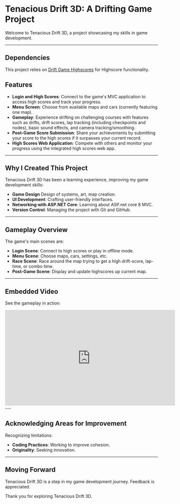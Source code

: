 # Tenacious Drift 3D: A Drifting Game Project

Welcome to Tenacious Drift 3D, a project showcasing my skills in game development.

---
## Dependencies

This project relies on [Drift Game Highscores](https://github.com/AsteaFrostweb/2DDriftGameHighscores) for Highscore functionality.


## Features

- **Login and High Scores**: Connect to the game's MVC application to access high scores and track your progress.
- **Menu Screen**: Choose from available maps and cars (currently featuring one map).
- **Gameplay**: Experience drifting on challenging courses with features such as drifts, drift scores, lap tracking (including checkpoints and nodes), basic sound effects, and camera tracking/smoothing.
- **Post-Game Score Submission**: Share your achievements by submitting your score to the high scores if it surpasses your current record.
- **High Scores Web Application**: Compete with others and monitor your progress using the integrated high scores web app.


---

## Why I Created This Project

Tenacious Drift 3D has been a learning experience, improving my game development skills:

- **Game Design** Design of systems, art, map creation.
- **UI Development**: Crafting user-friendly interfaces.
- **Networking with ASP.NET Core**: Learning about ASP.net core 8 MVC.
- **Version Control**: Managing the project with Git and GitHub.

---

## Gameplay Overview

The game's main scenes are:

- **Login Scene**: Connect to high scores or play in offline mode.
- **Menu Scene**: Choose maps, cars, settings, etc.
- **Race Scene**: Race around the map trying to get a high drift-score, lap-time, or combo time.
- **Post-Game Scene**: Display and update highscores up current map.

---

## Embedded Video

See the gameplay in action:

<iframe width="560" height="315" src="https://www.youtube.com/embed/mMqFDnPowNg?si=4OIThAaN8WI6iJ7a" title="YouTube video player" frameborder="0" allow="accelerometer; autoplay; clipboard-write; encrypted-media; gyroscope; picture-in-picture; web-share" referrerpolicy="strict-origin-when-cross-origin" allowfullscreen></iframe>
---

## Acknowledging Areas for Improvement

Recognizing limitations:

- **Coding Practices**: Working to improve cohesion.
- **Originality**: Seeking innovation.

---

## Moving Forward

Tenacious Drift 3D is a step in my game development journey. Feedback is appreciated.

Thank you for exploring Tenacious Drift 3D.
